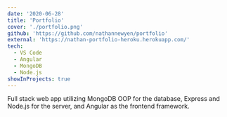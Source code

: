 ```yaml
---
date: '2020-06-28'
title: 'Portfolio'
cover: './portfolio.png'
github: 'https://github.com/nathannewyen/portfolio'
external: 'https://nathan-portfolio-heroku.herokuapp.com/'
tech:
  - VS Code
  - Angular
  - MongoDB
  - Node.js
showInProjects: true
---
```


Full stack web app utilizing MongoDB OOP for the database, Express and Node.js for the server, and Angular as the frontend framework.
